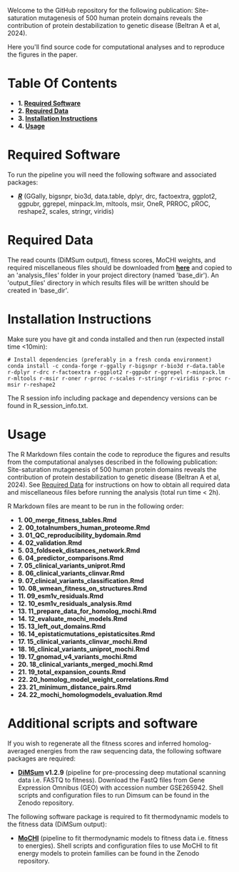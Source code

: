 Welcome to the GitHub repository for the following publication: Site-saturation mutagenesis of 500 human protein domains reveals the contribution of protein destabilization to genetic disease (Beltran A et al, 2024).

Here you'll find source code for computational analyses and to reproduce the figures in the paper.

# Table Of Contents

* **1. [Required Software](#required-software)**
* **2. [Required Data](#required-data)**
* **3. [Installation Instructions](#installation-instructions)**
* **4. [Usage](#usage)**

# Required Software

To run the pipeline you will need the following software and associated packages:

* **[_R_](https://www.r-project.org/)** (GGally, bigsnpr, bio3d, data.table, dplyr, drc, factoextra, ggplot2, ggpubr, ggrepel, minpack.lm, mltools, msir, OneR, PRROC, pROC, reshape2, scales, stringr, viridis)



# Required Data

The read counts (DiMSum output), fitness scores, MoCHI weights, and required miscellaneous files should be downloaded from **[here](10.5281/zenodo.11043642)** and copied to an 'analysis_files' folder in your project directory (named 'base_dir'). An 'output_files' directory in which results files will be written should be created in 'base_dir'.

# Installation Instructions

Make sure you have git and conda installed and then run (expected install time <10min):

```
# Install dependencies (preferably in a fresh conda environment)
conda install -c conda-forge r-ggally r-bigsnpr r-bio3d r-data.table r-dplyr r-drc r-factoextra r-ggplot2 r-ggpubr r-ggrepel r-minpack.lm r-mltools r-msir r-oner r-prroc r-scales r-stringr r-viridis r-proc r-msir r-reshape2
```

The R session info including package and dependency versions can be found in R_session_info.txt.


# Usage

The R Markdown files contain the code to reproduce the figures and results from the computational analyses described in the following publication: Site-saturation mutagenesis of 500 human protein domains reveals the contribution of protein destabilization to genetic disease (Beltran A et al, 2024). See [Required Data](#required-data) for instructions on how to obtain all required data and miscellaneous files before running the analysis (total run time < 2h).

R Markdown files are meant to be run in the following order:

* **1. 00_merge_fitness_tables.Rmd**
* **2. 00_totalnumbers_human_proteome.Rmd**
* **3. 01_QC_reproducibility_bydomain.Rmd**
* **4. 02_validation.Rmd**
* **5. 03_foldseek_distances_network.Rmd**
* **6. 04_predictor_comparisons.Rmd**
* **7. 05_clinical_variants_uniprot.Rmd**
* **8. 06_clinical_variants_clinvar.Rmd**
* **9. 07_clinical_variants_classification.Rmd**
* **10. 08_wmean_fitness_on_structures.Rmd**
* **11. 09_esm1v_residuals.Rmd**
* **12. 10_esm1v_residuals_analysis.Rmd**
* **13. 11_prepare_data_for_homolog_mochi.Rmd**
* **14. 12_evaluate_mochi_models.Rmd**
* **15. 13_left_out_domains.Rmd**
* **16. 14_epistaticmutations_epistaticsites.Rmd**
* **17. 15_clinical_variants_clinvar_mochi.Rmd**
* **18. 16_clinical_variants_uniprot_mochi.Rmd**
* **19. 17_gnomad_v4_variants_mochi.Rmd**
* **20. 18_clinical_variants_merged_mochi.Rmd**
* **21. 19_total_expansion_counts.Rmd**
* **22. 20_homolog_model_weight_correlations.Rmd**
* **23. 21_minimum_distance_pairs.Rmd**
* **24. 22_mochi_homologmodels_evaluation.Rmd**

# Additional scripts and software

If you wish to regenerate all the fitness scores and inferred homolog-averaged energies from the raw sequencing data, the following software packages are required:

* **[DiMSum](https://github.com/lehner-lab/DiMSum) v1.2.9** (pipeline for pre-processing deep mutational scanning data i.e. FASTQ to fitness). Download the FastQ files from Gene Expression Omnibus (GEO) with accession number GSE265942. Shell scripts and configuration files  to run Dimsum can be found in the Zenodo repository.

The following software package is required to fit thermodynamic models to the fitness data (DiMSum output):

* **[MoCHI](https://github.com/lehner-lab/MoCHI)** (pipeline to fit thermodynamic models to fitness data i.e. fitness to energies). Shell scripts and configuration files to use MoCHI to fit energy models to protein families can be found in the Zenodo repository. 


